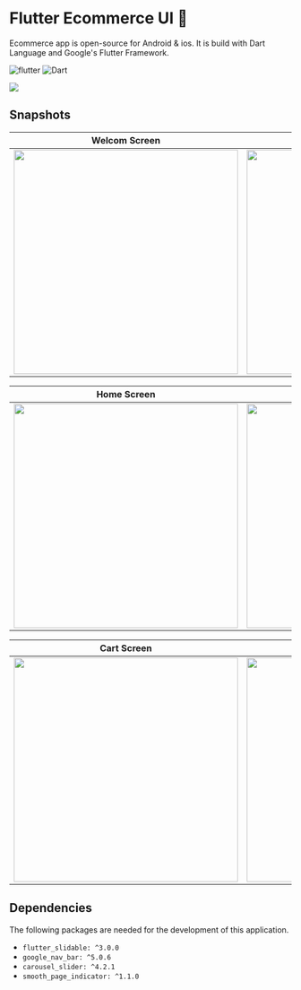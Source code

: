 # Flutter Ecommerce UI 📱

Ecommerce app is open-source for Android & ios. It is build with Dart Language and Google's Flutter Framework.


![flutter](https://img.shields.io/badge/Flutter-Framework-green?logo=flutter)
![Dart](https://img.shields.io/badge/Dart-Language-blue?logo=dart)


<img src="https://github.com/hussenMk/notes_app_sqflite/assets/82022968/2949f186-de52-4512-bb71-4980784f9dd3" />



## Snapshots
| Welcom Screen | Login Screen | SignUp Screen |
|------|-------|-------|
|<img src="https://github.com/hussenMk/notes_app_sqflite/assets/82022968/6b22ad30-32b3-4fc6-ba43-5726f6c405ac" width="400">|<img src="https://github.com/hussenMk/flutter_ecommerce_app_ui/assets/82022968/e985fec5-2a32-4670-8d76-6e7b4a9c2bc2" width="400">|<img src="https://github.com/hussenMk/flutter_ecommerce_app_ui/assets/82022968/978dcf08-e0be-4e57-815a-b10119fca4e9" width="400">|

| Home Screen | Items Screen| Items Details Screen |
|------|-------|-------|
|<img src="https://github.com/hussenMk/flutter_ecommerce_app_ui/assets/82022968/7cb42cf6-f93f-4325-be5c-6351ef78e443" width="400">|<img src="https://github.com/hussenMk/flutter_ecommerce_app_ui/assets/82022968/efabf8b4-76f9-42e9-a197-b94ba4273685" width="400">|<img src="https://github.com/hussenMk/flutter_ecommerce_app_ui/assets/82022968/97b399c0-3796-4118-b0b6-13f10643e701)" width="400">|

| Cart Screen | CheckOut Screen| Settings |
|------|-------|-------|
|<img src="https://github.com/hussenMk/flutter_ecommerce_app_ui/assets/82022968/e7e61559-9c9a-4906-8e0d-61902b70e349" width="400">|<img src="https://github.com/hussenMk/flutter_ecommerce_app_ui/assets/82022968/dd7e143b-6180-4fb4-ad0d-6c899a6c357a" width="400">|<img src="https://github.com/hussenMk/flutter_ecommerce_app_ui/assets/82022968/53f5e65d-1b1d-4269-978d-2bb60b1128ec" width="400">|





## Dependencies
The following packages are needed for the development of this application.
- `flutter_slidable: ^3.0.0`
- `google_nav_bar: ^5.0.6`
- `carousel_slider: ^4.2.1`
- `smooth_page_indicator: ^1.1.0`  
  
  
  
  


